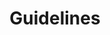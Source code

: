 ---
title: Guidelines
hero:
  image: 
guidelines:
  body: >-
    Best practice for working with and supporting people experiencing homelessness, created by partners and external organisations.
  heading: Guidelines
guidelineList:
  guidelineOne:
    body: >-
      Co-production is when professionals and people with experience of using their services, work together to design and run the service.


      Homeless Link’s Co-production Toolkit is for services working with people experiencing homelessness, who want to take the first steps towards embedding co-production in their organisation:
    link: https://homeless.org.uk/knowledge-hub/co-production-toolkit/
    heading: "For services: Co-production Toolkit"
  guidelineTwo:
    body: >-
      Are you a volunteer-led service providing support for people on the streets? Street Support have put together a best practice guide to help you protect the vulnerable adults that use these services, your volunteers and members of the public.


      The information, training and support provided here supports you to ensure you have adequate standards and safeguarding in place.
    link: https://streetsupport.net/manchester/standards-toolkit/
    heading: "For volunteer-led services: Standards Toolkit"
  guidelineThree:
    body: >-
      Are you a business which works with people who appear to be street homeless near your organization? Sharing Spaces: A guide for city centre organisations, created by the Manchester Homelessness Partnership, will guide you to develop your own positive approach to working with people who are homeless and inform your staff about what provision is available for people who are homeless.
    link: https://www.pro-manchester.co.uk/wp-content/uploads/2018/12/MHP-Guide-for-Businesses.pdf
    heading: "For businesses: Sharing Spaces Guide"
  guidelineFour:
    body: >-
      Media can be a force for telling untold stories, and a catalyst for change. However, a lot of the time, the media portrays people experiencing homelessness in a way that reinforced inaccurate and negative stereotypes, and the othering of people affected by homelessness.


      During 2019 and 2020, the Booth Centre Media Group discussed the negative coverage of homelessness, sharing personal experiences of homelessness and interacting with the media


      The decision was made to formalise the Booth Centre approach to the media; a focus on portraying individuals not stereotypes and telling empowering stories - not ones of victims and saviours.
    link: https://www.boothcentre.org.uk/uploads/4/6/1/8/4618939/representations_of_homelessness_in_the_media__2_.pdf
    heading: "For the media: Manchester’s pledge"
  guidelineFive:
    body: >-
      insert body here and let me know when it's ready to go live
    link: insert link
    heading: "heading for fifth guideline"
---